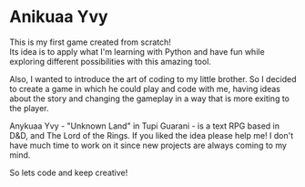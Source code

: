 # Anikuaa Yvy

This is my first game created from scratch!  
Its idea is to apply what I'm learning with Python and have fun while exploring different possibilities with this amazing tool. <br/>

Also, I wanted to introduce the art of coding to my little brother. So I decided to create a game in which he could play and code with me, having ideas about the story and changing the gameplay in a way that is more exiting to the player. <br/>

Anykuaa Yvy - "Unknown Land" in Tupi Guarani - is a text RPG based in D&D, and The Lord of the Rings. If you liked the idea please help me! I don't have much time to work on it since new projects are always coming to my mind.

So lets code and keep creative!
